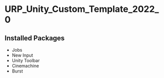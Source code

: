 # URP_Unity_Custom_Template_2022_0

## Installed Packages
- Jobs
- New Input
- Unity Toolbar
- Cinemachine
- Burst
